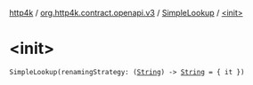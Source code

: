 [http4k](../../index.md) / [org.http4k.contract.openapi.v3](../index.md) / [SimpleLookup](index.md) / [&lt;init&gt;](./-init-.md)

# &lt;init&gt;

`SimpleLookup(renamingStrategy: (`[`String`](https://kotlinlang.org/api/latest/jvm/stdlib/kotlin/-string/index.html)`) -> `[`String`](https://kotlinlang.org/api/latest/jvm/stdlib/kotlin/-string/index.html)` = { it })`
